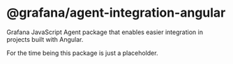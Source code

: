# @grafana/agent-integration-angular

Grafana JavaScript Agent package that enables easier integration in projects built with Angular.

For the time being this package is just a placeholder.
